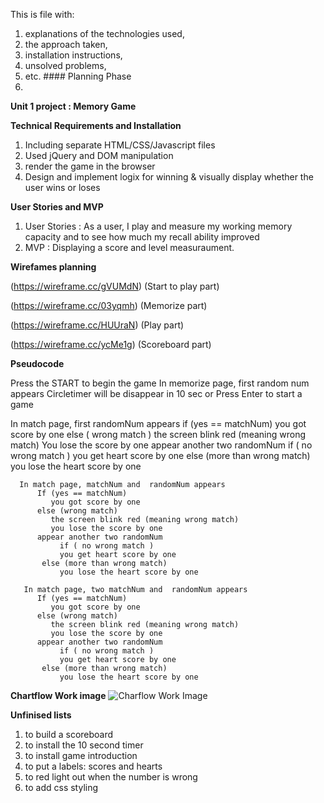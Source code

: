 This is file with: 

1. explanations of the technologies used, 
2. the approach taken,
3. installation instructions,
4. unsolved problems,
5. etc. #### Planning Phase
6. 

**Unit 1 project : Memory Game**

**Technical Requirements and Installation**

1. Including separate HTML/CSS/Javascript files 
2. Used jQuery and DOM manipulation 
3. render the game in the browser 
4. Design and implement logix for winning & visually display whether the user wins or loses

**User Stories and MVP**

1. User Stories : As a user, I play and measure my working memory capacity and to see how much my recall ability improved
2. MVP : Displaying a score and level measuraument. 

**Wirefames planning**

(https://wireframe.cc/gVUMdN) (Start to play part)

(https://wireframe.cc/03yqmh) (Memorize part)

(https://wireframe.cc/HUUraN) (Play part)

(https://wireframe.cc/ycMe1g) (Scoreboard part)

**Pseudocode**

  Press the START to begin the game 
   In memorize page, first random num appears 
        Circletimer will be disappear in 10 sec 
        or
        Press Enter to start a game

   In match page, first randomNum appears 
        if (yes == matchNum) 
           you got score by one 
        else ( wrong match ) 
           the screen blink red (meaning wrong match) 
           You lose the score by one 
        appear another two randomNum 
           if ( no wrong match ) 
               you get heart score by one
           else (more than wrong match) 
               you lose the heart score by one 
      
      In match page, matchNum and  randomNum appears 
          If (yes == matchNum) 
             you got score by one 
          else (wrong match) 
             the screen blink red (meaning wrong match) 
             you lose the score by one 
          appear another two randomNum
               if ( no wrong match ) 
               you get heart score by one
           else (more than wrong match) 
               you lose the heart score by one 
       
       In match page, two matchNum and  randomNum appears 
          If (yes == matchNum) 
             you got score by one 
          else (wrong match) 
             the screen blink red (meaning wrong match) 
             you lose the score by one 
          appear another two randomNum
               if ( no wrong match ) 
               you get heart score by one
           else (more than wrong match) 
               you lose the heart score by one 
               
**Chartflow Work image**
![Charflow Work Image](https://i.imgsafe.org/6139c16f42.jpg)

**Unfinised lists**

1. to build a scoreboard 
2. to install the 10 second timer 
3. to install game introduction 
4. to put a labels: scores and hearts 
5. to red light out when the number is wrong 
6. to add css styling 






